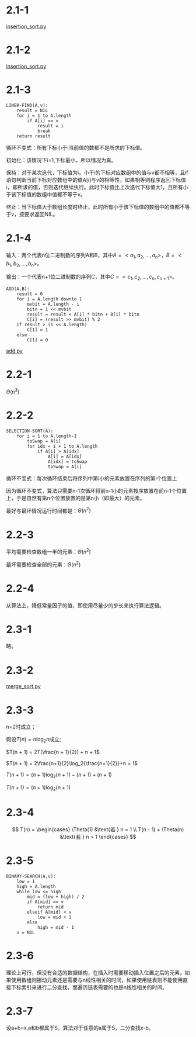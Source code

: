 # 2.1-1

[insertion_sort.py](../Function/Sort/insertion_sort.py)

# 2.1-2

[insertion_sort.py](./insertion_sort1.py)

# 2.1-3

```
LINER-FIND(A,v):
    result = NIL
    for i = 1 to A.length
        if A[i] == v
            result = i
            break
    return result
```

循环不变式：所有下标小于i当前值的数都不是所求的下标值。

初始化：该情况下i=1,下标最小，所以情况为真。

保持：对于某次迭代，下标值为i。小于i的下标对应数组中的值与v都不相等，且if语句判断当前下标对应数组中的值A[i]与v的相等性。如果相等则程序返回下标值i，即所求的值，否则迭代继续执行。此时下标值比上次迭代下标值大1，且所有小于该下标值的数组中值都不等于v。

终止：当下标值大于数组长度时终止，此时所有小于该下标值的数组中的值都不等于v，按要求返回NIL。

# 2.1-4

输入：两个代表n位二进制数的序列A和B，其中$A=<a_1,a_2,…,a_n>$，$B=<b_1,b_2,…,b_n>$。

输出：一个代表n+1位二进制数的序列C，其中$C=<c_1,c_2,…,c_n,c_{n+1}>$。

```
ADD(A,B):
    result = 0
    for i = A.length downto 1
        mvbit = A.length - i
        bitn = 1 << mvbit
        result = result + A[i] * bitn + B[i] * bitn
        C[i] = (result >> mvbit) % 2
    if result > (1 << A.length)
        C[1] = 1
    else
        C[1] = 0
```

[add.py](./add.py)

# 2.2-1

$\Theta({n^3})$

# 2.2-2

```
SELECTION-SORT(A):
    for i = 1 to A.length-1
        toSwap = A[i]
        for idx = i + 1 to A.length
            if A[i] > A[idx]
                A[i] = A[idx]
                A[idx] = toSwap
                toSwap = A[i]
```

循环不变式：每次循环结束后将序列中第i小的元素放置在序列的第i个位置上

因为循环不变式，算法只需要n-1次循环将前n-1小的元素按序放置在前n-1个位置上，于是自然有第n个位置放置的是第n小（即最大）的元素。

最好与最坏情况运行时间都是：$\Theta({n^2})$

# 2.2-3

平均需要检查数组一半的元素：$\Theta({n^2})$

最坏需要检查全部的元素：$\Theta({n^2})$

# 2.2-4

从算法上，降低常量因子的值，即使用尽量少的步长来执行算法逻辑。

# 2.3-1

略。

# 2.3-2

[merge_sort.py](./merge_sort.py)

# 2.3-3

n=2时成立；

假设$T(n)=n\log_2{n}$成立;

$T(n + 1) = 2T(\frac{n + 1}{2}) + n + 1$

$T(n + 1) = 2\frac{n+1}{2}\log_2{\frac{n+1}{2}}+n + 1$

$T(n + 1) = (n + 1)\log_2{(n+1)} - (n + 1) + (n + 1)$

$T(n + 1) = (n + 1)\log_2{(n+1)}$

# 2.3-4

$$
T(n) = \begin{cases}
   \Theta(1) &\text{若 } n = 1 \\
   T(n - 1) + \Theta(n) &\text{若 } n > 1
\end{cases}
$$

# 2.3-5

```
BINARY-SEARCH(A,v):
    low = 1
    high = A.length
    while low <= high
        mid = (low + high) / 2
        if A[mid] == v
            return mid
        elseif A[mid] < v
            low = mid + 1
        else 
            high = mid - 1
    v = NIL
```

# 2.3-6

理论上可行，但没有合适的数据结构，在插入时需要移动插入位置之后的元素，如果使用数组则挪动元素还是需要与n线性相关的时间，如果使用链表则不能使用直接下标索引来进行二分查找，而遍历链表需要的也是n线性相关的时间。

# 2.3-7

设a+b=x,a和b都属于S，算法对于任意的a属于S，二分查找x-b。